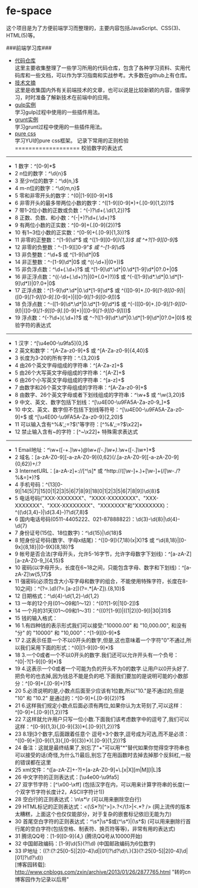 fe-space
========
这个项目是为了方便前端学习而整理的，主要内容包括JavaScript、CSS(3)、HTML(5)等。

###前端学习库###

 + [代码仓库](https://github.com/natee/fe-space/blob/master/repositories.md)    
 这里主要收集整理了一些学习所用的代码仓库，包含了各种学习资料、实用代码库和一些文档，可以作为学习指南和实战参考。大多数在github上有仓库。
 + [技术文摘](https://github.com/natee/fe-space/blob/master/articles.md)    
 这里是收集国内外有关前端技术的文章，也可以说是比较新颖的内容，值得学习，时时准备了解新技术在前端中的应用。
 + [gulp实例](https://github.com/natee/fe-space/tree/master/k_gulp)    
 学习gulp过程中使用的一些插件用法。
 + [grunt实例](https://github.com/natee/fe-space/tree/master/k_grunt)    
 学习grunt过程中使用的一些插件用法。
 + [pure css](https://github.com/natee/fe-space/tree/master/k_pure)   
 学习YUI的pure css框架。
记录下常用的正则检验
===================
校验数字的表达式
-------------
   + 1 数字：^[0-9]*$ 
   + 2 n位的数字：^\d{n}$ 
  +  3 至少n位的数字：^\d{n,}$ 
  +  4 m-n位的数字：^\d{m,n}$ 
  +  5 零和非零开头的数字：^(0|[1-9][0-9]*)$ 
   + 6 非零开头的最多带两位小数的数字：^([1-9][0-9]*)+(.[0-9]{1,2})?$ 
  +  7 带1-2位小数的正数或负数：^(\-)?\d+(\.\d{1,2})?$ 
 +   8 正数、负数、和小数：^(\-|\+)?\d+(\.\d+)?$ 
  +  9 有两位小数的正实数：^[0-9]+(.[0-9]{2})?$ 
  + 10 有1~3位小数的正实数：^[0-9]+(.[0-9]{1,3})?$ 
  + 11 非零的正整数：^[1-9]\d*$ 或 ^([1-9][0-9]*){1,3}$ 或 ^\+?[1-9][0-9]*$ 
  + 12 非零的负整数：^\-[1-9][]0-9"*$ 或 ^-[1-9]\d*$ 
 +  13 非负整数：^\d+$ 或 ^[1-9]\d*|0$ 
 +  14 非正整数：^-[1-9]\d*|0$ 或 ^((-\d+)|(0+))$ 
 +  15 非负浮点数：^\d+(\.\d+)?$ 或 ^[1-9]\d*\.\d*|0\.\d*[1-9]\d*|0?\.0+|0$ 
 +  16 非正浮点数：^((-\d+(\.\d+)?)|(0+(\.0+)?))$ 或 ^(-([1-9]\d*\.\d*|0\.\d*[1-9]\d*))|0?\.0+|0$ 
 +  17 正浮点数：^[1-9]\d*\.\d*|0\.\d*[1-9]\d*$ 或 ^(([0-9]+\.[0-9]*[1-9][0-9]*)|([0-9]*[1-9][0-9]*\.[0-9]+)|([0-9]*[1-9][0-9]*))$ 
 +  18 负浮点数：^-([1-9]\d*\.\d*|0\.\d*[1-9]\d*)$ 或 ^(-(([0-9]+\.[0-9]*[1-9][0-9]*)|([0-9]*[1-9][0-9]*\.[0-9]+)|([0-9]*[1-9][0-9]*)))$ 
 +  19 浮点数：^(-?\d+)(\.\d+)?$ 或 ^-?([1-9]\d*\.\d*|0\.\d*[1-9]\d*|0?\.0+|0)$ 
校验字符的表达式
-------------
 +   1 汉字：^[\u4e00-\u9fa5]{0,}$ 
 +   2 英文和数字：^[A-Za-z0-9]+$ 或 ^[A-Za-z0-9]{4,40}$ 
 +   3 长度为3-20的所有字符：^.{3,20}$ 
 +   4 由26个英文字母组成的字符串：^[A-Za-z]+$ 
 +   5 由26个大写英文字母组成的字符串：^[A-Z]+$ 
 +   6 由26个小写英文字母组成的字符串：^[a-z]+$ 
 +   7 由数字和26个英文字母组成的字符串：^[A-Za-z0-9]+$ 
 +   8 由数字、26个英文字母或者下划线组成的字符串：^\w+$ 或 ^\w{3,20}$ 
 +   9 中文、英文、数字包括下划线：^[\u4E00-\u9FA5A-Za-z0-9_]+$ 
 +  10 中文、英文、数字但不包括下划线等符号：^[\u4E00-\u9FA5A-Za-z0-9]+$ 或 ^[\u4E00-\u9FA5A-Za-z0-9]{2,20}$ 
 +  11 可以输入含有^%&',;=?$\"等字符：[^%&',;=?$\x22]+ 
 +  12 禁止输入含有~的字符：[^~\x22]+ 
特殊需求表达式
-------------
  +  1 Email地址：^\w+([-+.]\w+)*@\w+([-.]\w+)*\.\w+([-.]\w+)*$ 
 +   2 域名：[a-zA-Z0-9][-a-zA-Z0-9]{0,62}(/.[a-zA-Z0-9][-a-zA-Z0-9]{0,62})+/.? 
  +  3 InternetURL：[a-zA-z]+://[^\s]* 或 ^http://([\w-]+\.)+[\w-]+(/[\w-./?%&=]*)?$ 
  +  4 手机号码：^(13[0-9]|14[5|7]|15[0|1|2|3|5|6|7|8|9]|18[0|1|2|3|5|6|7|8|9])\d{8}$ 
  +  5 电话号码("XXX-XXXXXXX"、"XXXX-XXXXXXXX"、"XXX-XXXXXXX"、"XXX-XXXXXXXX"、"XXXXXXX"和"XXXXXXXX)：^(\(\d{3,4}-)|\d{3.4}-)?\d{7,8}$  
  +  6 国内电话号码(0511-4405222、021-87888822)：\d{3}-\d{8}|\d{4}-\d{7} 
  +  7 身份证号(15位、18位数字)：^\d{15}|\d{18}$ 
  +  8 短身份证号码(数字、字母x结尾)：^([0-9]){7,18}(x|X)?$ 或 ^\d{8,18}|[0-9x]{8,18}|[0-9X]{8,18}?$ 
 +   9 帐号是否合法(字母开头，允许5-16字节，允许字母数字下划线)：^[a-zA-Z][a-zA-Z0-9_]{4,15}$ 
 +  10 密码(以字母开头，长度在6~18之间，只能包含字母、数字和下划线)：^[a-zA-Z]\w{5,17}$ 
 +  11 强密码(必须包含大小写字母和数字的组合，不能使用特殊字符，长度在8-10之间)：^(?=.*\d)(?=.*[a-z])(?=.*[A-Z]).{8,10}$   
 +  12 日期格式：^\d{4}-\d{1,2}-\d{1,2} 
 +  13 一年的12个月(01～09和1～12)：^(0?[1-9]|1[0-2])$ 
 +  14 一个月的31天(01～09和1～31)：^((0?[1-9])|((1|2)[0-9])|30|31)$  
 +  15 钱的输入格式： 
 +  16    1.有四种钱的表示形式我们可以接受:"10000.00" 和 "10,000.00", 和没有 "分" 的 "10000" 和 "10,000"：^[1-9][0-9]*$  
 +  17    2.这表示任意一个不以0开头的数字,但是,这也意味着一个字符"0"不通过,所以我们采用下面的形式：^(0|[1-9][0-9]*)$  
 +  18    3.一个0或者一个不以0开头的数字.我们还可以允许开头有一个负号：^(0|-?[1-9][0-9]*)$  
 +  19    4.这表示一个0或者一个可能为负的开头不为0的数字.让用户以0开头好了.把负号的也去掉,因为钱总不能是负的吧.下面我们要加的是说明可能的小数部分：^[0-9]+(.[0-9]+)?$  
 +  20    5.必须说明的是,小数点后面至少应该有1位数,所以"10."是不通过的,但是 "10" 和 "10.2" 是通过的：^[0-9]+(.[0-9]{2})?$  
 +  21    6.这样我们规定小数点后面必须有两位,如果你认为太苛刻了,可以这样：^[0-9]+(.[0-9]{1,2})?$  
 +  22    7.这样就允许用户只写一位小数.下面我们该考虑数字中的逗号了,我们可以这样：^[0-9]{1,3}(,[0-9]{3})*(.[0-9]{1,2})?$  
 +  23    8.1到3个数字,后面跟着任意个 逗号+3个数字,逗号成为可选,而不是必须：^([0-9]+|[0-9]{1,3}(,[0-9]{3})*)(.[0-9]{1,2})?$  
 +  24    备注：这就是最终结果了,别忘了"+"可以用"*"替代如果你觉得空字符串也可以接受的话(奇怪,为什么?)最后,别忘了在用函数时去掉去掉那个反斜杠,一般的错误都在这里 
 +  25 xml文件：^([a-zA-Z]+-?)+[a-zA-Z0-9]+\\.[x|X][m|M][l|L]$ 
 +  26 中文字符的正则表达式：[\u4e00-\u9fa5] 
 +  27 双字节字符：[^\x00-\xff]    (包括汉字在内，可以用来计算字符串的长度(一个双字节字符长度计2，ASCII字符计1)) 
 +  28 空白行的正则表达式：\n\s*\r    (可以用来删除空白行) 
 +  29 HTML标记的正则表达式：<(\S*?)[^>]*>.*?</\1>|<.*? />     (网上流传的版本太糟糕，上面这个也仅仅能部分，对于复杂的嵌套标记依旧无能为力) 
 +  30 首尾空白字符的正则表达式：^\s*|\s*$或(^\s*)|(\s*$)     (可以用来删除行首行尾的空白字符(包括空格、制表符、换页符等等)，非常有用的表达式) 
  + 31 腾讯QQ号：[1-9][0-9]{4,}    (腾讯QQ号从10000开始) 
  + 32 中国邮政编码：[1-9]\d{5}(?!\d)    (中国邮政编码为6位数字) 
  + 33 IP地址：((?:(?:25[0-5]|2[0-4]\\d|[01]?\\d?\\d)\\.){3}(?:25[0-5]|2[0-4]\\d|[01]?\\d?\\d))  
 [博客园转载]: http://www.cnblogs.com/zxin/archive/2013/01/26/2877765.html  "转的cn博客园作为记录以后用"
